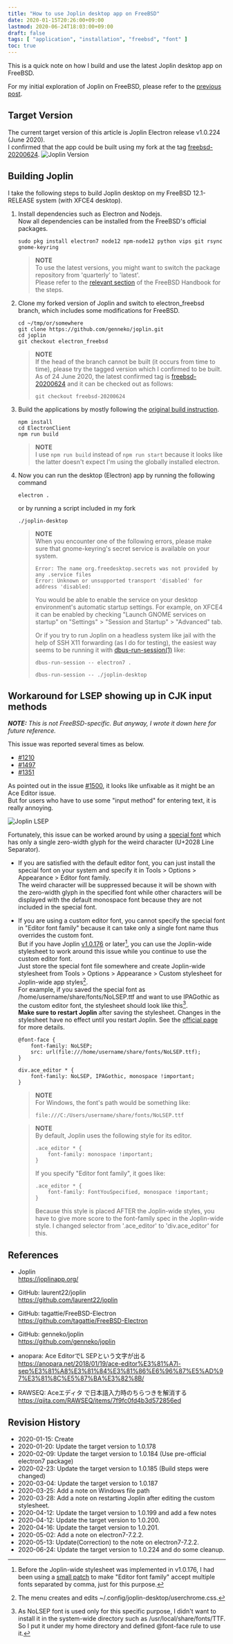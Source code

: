 ```yaml
---
title: "How to use Joplin desktop app on FreeBSD"
date: 2020-01-15T20:26:00+09:00
lastmod: 2020-06-24T18:03:00+09:00
draft: false
tags: [ "application", "installation", "freebsd", "font" ]
toc: true
---
```

This is a quick note on how I build and use the latest Joplin desktop app on FreeBSD.

For my initial exploration of Joplin on FreeBSD, please refer to the [previous post](/playing-with-bsd/application/joplin-on-freebsd).

## Target Version
The current target version of this article is Joplin Electron release v1.0.224 (June 2020).  
I confirmed that the app could be built using my fork at the tag [freebsd-20200624](https://github.com/genneko/joplin/releases/tag/freebsd-20200624).
![Joplin Version](/images/howto-use-joplin-on-freebsd/JoplinVersion.png)

## Building Joplin
I take the following steps to build Joplin desktop on my FreeBSD 12.1-RELEASE system (with XFCE4 desktop).

1. Install dependencies such as Electron and Nodejs.  
   Now all dependencies can be installed from the FreeBSD's official packages.  
   ```
   sudo pkg install electron7 node12 npm-node12 python vips git rsync gnome-keyring
   ```
   > **NOTE**  
   > To use the latest versions, you might want to switch the package repository from 'quarterly' to 'latest'.  
   > Please refer to the [relevant section](https://www.freebsd.org/doc/handbook/pkgng-intro.html#quarterly-latest-branch) of the FreeBSD Handbook for the steps.

2. Clone my forked version of Joplin and switch to electron_freebsd branch, which includes some modifications for FreeBSD.
   ```
   cd ~/tmp/or/somewhere
   git clone https://github.com/genneko/joplin.git
   cd joplin
   git checkout electron_freebsd
   ```
   > **NOTE**  
   > If the head of the branch cannot be built (it occurs from time to time), please try the tagged version which I confirmed to be built.  
   > As of 24 June 2020, the latest confirmed tag is [freebsd-20200624](https://github.com/genneko/joplin/releases/tag/freebsd-20200624) and it can be checked out as follows:  
   > ```
   > git checkout freebsd-20200624
   > ```

3. Build the applications by mostly following the [original build instruction](https://github.com/laurent22/joplin/blob/master/BUILD.md#building-the-electron-application).
   ```
   npm install
   cd ElectronClient
   npm run build
   ```
   > **NOTE**  
   > I use ``npm run build`` instead of ``npm run start`` because it looks like the latter doesn't expect I'm using the globally installed electron.

4. Now you can run the desktop (Electron) app by running the following command  
   ```
   electron .
   ```
   or by running a script included in my fork
   ```
   ./joplin-desktop
   ```
   > **NOTE**  
   > When you encounter one of the following errors, please make sure that gnome-keyring's secret service is available on your system.
   > ```
   > Error: The name org.freedesktop.secrets was not provided by any .service files
   > Error: Unknown or unsupported transport 'disabled' for address 'disabled:
   > ```
   > You would be able to enable the service on your desktop environment's automatic startup settings.
   > For example, on XFCE4 it can be enabled by checking "Launch GNOME services on startup" on "Settings" > "Session and Startup" > "Advanced" tab.
   >
   > Or if you try to run Joplin on a headless system like jail with the help of SSH X11 forwarding (as I do for testing), the easiest way seems to be running it with [dbus-run-session(1)](https://www.freebsd.org/cgi/man.cgi?query=dbus-run-session(1)) like:
   > ```
   > dbus-run-session -- electron7 .
   > ```
   > ```
   > dbus-run-session -- ./joplin-desktop
   > ```


## Workaround for LSEP showing up in CJK input methods

_**NOTE:** This is not FreeBSD-specific. But anyway, I wrote it down here for future reference._  

This issue was reported several times as below.
* [#1210](https://github.com/laurent22/joplin/issues/1210)
* [#1497](https://github.com/laurent22/joplin/issues/1497)
* [#1351](https://github.com/laurent22/joplin/issues/1351)

As pointed out in the issue [#1500](https://github.com/laurent22/joplin/issues/1500), it looks like unfixable as it might be an Ace Editor issue.  
But for users who have to use some "input method" for entering text, it is really annoying.

![Joplin LSEP](/images/howto-use-joplin-on-freebsd/JoplinLSEP.gif)

Fortunately, this issue can be worked around by using a [special font](/misc/NoLSEP.ttf) which has only a single zero-width glyph for the weird character (U+2028 Line Separator).

* If you are satisfied with the default editor font, you can just install the special font on your system and specify it in Tools &gt; Options &gt; Appearance &gt; Editor font family.  
  The weird character will be suppressed because it will be shown with the zero-width glyph in the specified font while other characters will be displayed with the default monospace font because they are not included in the special font.

* If you are using a custom editor font, you cannot specify the special font in "Editor font family" because it can take only a single font name thus overrides the custom font.  
  But if you have Joplin [v1.0.176](https://github.com/laurent22/joplin/releases/tag/v1.0.176) or later[^1], you can use the Joplin-wide stylesheet to work around this issue while you continue to use the custom editor font.  
  Just store the special font file somewhere and create Joplin-wide stylesheet from Tools &gt; Options &gt; Appearance &gt; Custom stylesheet for Joplin-wide app styles[^2].  
  For example, if you saved the special font as /home/username/share/fonts/NoLSEP.ttf and want to use IPAGothic as the custom editor font, the stylesheet should look like this[^3].  
  **Make sure to restart Joplin** after saving the stylesheet. Changes in the stylesheet have no effect until you restart Joplin. See the [official page](https://github.com/laurent22/joplin#custom-css) for more details.    
  ```
  @font-face {
      font-family: NoLSEP;
      src: url(file:///home/username/share/fonts/NoLSEP.ttf);
  }
  
  div.ace_editor * {
      font-family: NoLSEP, IPAGothic, monospace !important;
  }
  ```
  > **NOTE**  
  > For Windows, the font's path would be something like:
  > ```
  > file:///C:/Users/username/share/fonts/NoLSEP.ttf
  > ```

  > **NOTE**  
  > By default, Joplin uses the following style for its editor.
  > ```
  > .ace_editor * {
  >     font-family: monospace !important;
  > }
  > ```
  > If you specify "Editor font family", it goes like:
  > ```
  > .ace_editor * {
  >     font-family: FontYouSpecified, monospace !important;
  > }
  > ```
  > Because this style is placed AFTER the Joplin-wide styles, you have to give more score to the font-family spec in the Joplin-wide style.
  > I changed selector from '.ace_editor' to 'div.ace_editor' for this.
  
[^1]: Before the Joplin-wide stylesheet was implemented in v1.0.176, I had been using a [small patch](/misc/joplin_multi_editor_fonts.patch) to make "Editor font family" accept multiple fonts separated by comma, just for this purpose.
[^2]: The menu creates and edits ~/.config/joplin-desktop/userchrome.css.
[^3]: As NoLSEP font is used only for this specific purpose, I didn't want to install it in the system-wide directory such as /usr/local/share/fonts/TTF. So I put it under my home directory and defined @font-face rule to use it.

## References
* Joplin  
<https://joplinapp.org/>

* GitHub: laurent22/joplin  
<https://github.com/laurent22/joplin>

* GitHub: tagattie/FreeBSD-Electron  
<https://github.com/tagattie/FreeBSD-Electron>

* GitHub: genneko/joplin  
<https://github.com/genneko/joplin>

* anopara: Ace EditorでL SEPという文字が出る  
<https://anopara.net/2018/01/19/ace-editor%E3%81%A7l-sep%E3%81%A8%E3%81%84%E3%81%86%E6%96%87%E5%AD%97%E3%81%8C%E5%87%BA%E3%82%8B/>

* RAWSEQ: Aceエディタ で日本語入力時のちらつきを解消する  
<https://qiita.com/RAWSEQ/items/7f9fc0fd4b3d572856ed>

## Revision History
* 2020-01-15: Create
* 2020-01-20: Update the target version to 1.0.178
* 2020-02-09: Update the target version to 1.0.184 (Use pre-official electron7 package)
* 2020-02-23: Update the target version to 1.0.185 (Build steps were changed)
* 2020-03-04: Update the target version to 1.0.187
* 2020-03-25: Add a note on Windows file path
* 2020-03-28: Add a note on restarting Joplin after editing the custom stylesheet.
* 2020-04-12: Update the target version to 1.0.199 and add a few notes
* 2020-04-12: Update the target version to 1.0.200.
* 2020-04-16: Update the target version to 1.0.201.
* 2020-05-02: Add a note on electron7-7.2.2.
* 2020-05-13: Update(Correction) to the note on electron7-7.2.2.
* 2020-06-24: Update the target version to 1.0.224 and do some cleanup.
